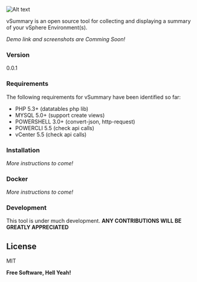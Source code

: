 ![Alt text](/img/vsummary_logo.png?raw=true "vSummary Logo")

vSummary is an open source  tool for collecting and displaying a summary of your vSphere Environment(s).

*Demo link and screenshots are Comming Soon!*

### Version
0.0.1

### Requirements

The following requirements for vSummary have been identified so far:
* PHP 5.3+ (datatables php lib)
* MYSQL 5.0+ (support create views)
* POWERSHELL 3.0+ (convert-json, http-request)
* POWERCLI 5.5 (check api calls)
* vCenter 5.5 (check api calls)

### Installation

*More instructions to come!*

### Docker

*More instructions to come!*

### Development

This tool is under much development. **ANY CONTRIBUTIONS WILL BE GREATLY APPRECIATED**


License
----

MIT


**Free Software, Hell Yeah!**

